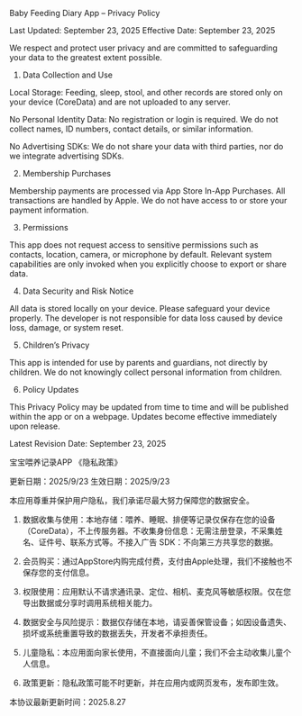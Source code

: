 Baby Feeding Diary App – Privacy Policy

Last Updated: September 23, 2025
Effective Date: September 23, 2025

We respect and protect user privacy and are committed to safeguarding your data to the greatest extent possible.

1. Data Collection and Use

Local Storage: Feeding, sleep, stool, and other records are stored only on your device (CoreData) and are not uploaded to any server.

No Personal Identity Data: No registration or login is required. We do not collect names, ID numbers, contact details, or similar information.

No Advertising SDKs: We do not share your data with third parties, nor do we integrate advertising SDKs.

2. Membership Purchases

Membership payments are processed via App Store In-App Purchases. All transactions are handled by Apple. We do not have access to or store your payment information.

3. Permissions

This app does not request access to sensitive permissions such as contacts, location, camera, or microphone by default. Relevant system capabilities are only invoked when you explicitly choose to export or share data.

4. Data Security and Risk Notice

All data is stored locally on your device. Please safeguard your device properly. The developer is not responsible for data loss caused by device loss, damage, or system reset.

5. Children’s Privacy

This app is intended for use by parents and guardians, not directly by children. We do not knowingly collect personal information from children.

6. Policy Updates

This Privacy Policy may be updated from time to time and will be published within the app or on a webpage. Updates become effective immediately upon release.

Latest Revision Date: September 23, 2025



宝宝喂养记录APP 《隐私政策》

更新日期：2025/9/23
生效日期：2025/9/23

本应用尊重并保护用户隐私，我们承诺尽最大努力保障您的数据安全。

1. 数据收集与使用：本地存储：喂养、睡眠、排便等记录仅保存在您的设备（CoreData），不上传服务器。不收集身份信息：无需注册登录，不采集姓名、证件号、联系方式等。不接入广告 SDK：不向第三方共享您的数据。

2. 会员购买：通过AppStore内购完成付费，支付由Apple处理，我们不接触也不保存您的支付信息。

3. 权限使用：应用默认不请求通讯录、定位、相机、麦克风等敏感权限。仅在您导出数据或分享时调用系统相关能力。

4. 数据安全与风险提示：数据仅存储在本地，请妥善保管设备；如因设备遗失、损坏或系统重置导致的数据丢失，开发者不承担责任。

5. 儿童隐私：本应用面向家长使用，不直接面向儿童；我们不会主动收集儿童个人信息。

6. 政策更新：隐私政策可能不时更新，并在应用内或网页发布，发布即生效。

本协议最新更新时间：2025.8.27

